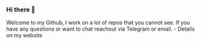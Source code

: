 ### Hi there 👋 
Welcome to my Github, I work on a lot of repos that you cannot see. If you have any questions or want to chat reachout via Telegram or email. - Details on my website
